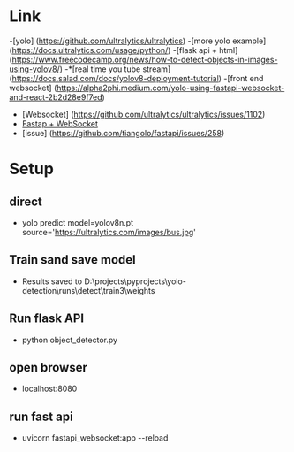 # Link

-[yolo] (https://github.com/ultralytics/ultralytics)
-[more yolo example] (https://docs.ultralytics.com/usage/python/)
-[flask api + html] (https://www.freecodecamp.org/news/how-to-detect-objects-in-images-using-yolov8/)
-*[real time you tube stream] (https://docs.salad.com/docs/yolov8-deployment-tutorial)
-[front end websocket] (https://alpha2phi.medium.com/yolo-using-fastapi-websocket-and-react-2b2d28e9f7ed)
- [Websocket] (https://github.com/ultralytics/ultralytics/issues/1102)
- [Fastap + WebSocket](https://medium.com/@nmjoshi/getting-started-websocket-with-fastapi-b41d244a2799)
- [issue] (https://github.com/tiangolo/fastapi/issues/258)

# Setup

## direct
- yolo predict model=yolov8n.pt source='https://ultralytics.com/images/bus.jpg'

## Train sand save model
- Results saved to D:\projects\pyprojects\yolo-detection\runs\detect\train3\weights


## Run flask API
- python object_detector.py

## open browser
- localhost:8080


## run fast api
- uvicorn fastapi_websocket:app --reload